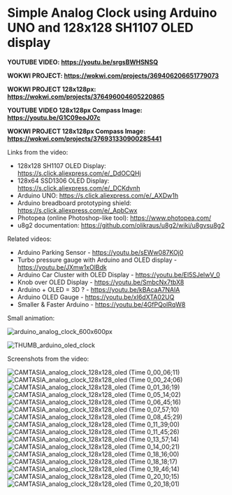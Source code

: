 # Simple Analog Clock using Arduino UNO and 128x128 SH1107 OLED display


**YOUTUBE VIDEO: https://youtu.be/srgsBWHSNSQ**

**WOKWI PROJECT: https://wokwi.com/projects/369406206651779073**

**WOKWI PROJECT 128x128px: https://wokwi.com/projects/376496004605220865**






**YOUTUBE VIDEO 128x128px Compass Image: https://youtu.be/G1C09eoJ07c**

**WOKWI PROJECT 128x128px Compass Image: https://wokwi.com/projects/376931330900285441**




Links from the video:
- 128x128 SH1107 OLED Display: https://s.click.aliexpress.com/e/_DdOCQHj
- 128x64 SSD1306 OLED Display: https://s.click.aliexpress.com/e/_DCKdvnh
- Arduino UNO: https://s.click.aliexpress.com/e/_AXDw1h
- Arduino breadboard prototyping shield: https://s.click.aliexpress.com/e/_ApbCwx
- Photopea (online Photoshop-like tool): https://www.photopea.com/
- u8g2 documentation: https://github.com/olikraus/u8g2/wiki/u8gvsu8g2

Related videos:
- Arduino Parking Sensor - https://youtu.be/sEWw087KOj0
- Turbo pressure gauge with Arduino and OLED display - https://youtu.be/JXmw1xOlBdk
- Arduino Car Cluster with OLED Display - https://youtu.be/El5SJelwV_0
- Knob over OLED Display - https://youtu.be/SmbcNx7tbX8
- Arduino + OLED = 3D ? - https://youtu.be/kBAcaA7NAlA
- Arduino OLED Gauge - https://youtu.be/xI6dXTA02UQ
- Smaller & Faster Arduino - https://youtu.be/4GfPQoIRqW8

Small animation:

![arduino_analog_clock_600x600px](https://github.com/upiir/arduino_oled_clock/assets/117754156/858bdf5a-97a4-4b1f-b58d-be3aaa12957b)



![THUMB_arduino_oled_clock](https://github.com/upiir/arduino_oled_clock/assets/117754156/b6c33066-cae8-42b8-85f3-35f65ae653c8)


Screenshots from the video:


![CAMTASIA_analog_clock_128x128_oled (Time 0_00_06;11)](https://github.com/upiir/arduino_oled_clock/assets/117754156/695911ec-a301-415a-9cc4-7bdf39e12fd4)
![CAMTASIA_analog_clock_128x128_oled (Time 0_00_24;06)](https://github.com/upiir/arduino_oled_clock/assets/117754156/af3d09d1-6ca3-4fe0-bfe7-00b8d2215ae7)
![CAMTASIA_analog_clock_128x128_oled (Time 0_01_36;19)](https://github.com/upiir/arduino_oled_clock/assets/117754156/76e717a8-a5fa-4223-8c43-0c923a0dd7bd)
![CAMTASIA_analog_clock_128x128_oled (Time 0_05_14;02)](https://github.com/upiir/arduino_oled_clock/assets/117754156/1333e0ea-cfd7-43f2-aeef-88657ab019cb)
![CAMTASIA_analog_clock_128x128_oled (Time 0_06_45;16)](https://github.com/upiir/arduino_oled_clock/assets/117754156/cac7806d-65e5-4cc5-8f53-7a77e864d12f)
![CAMTASIA_analog_clock_128x128_oled (Time 0_07_57;10)](https://github.com/upiir/arduino_oled_clock/assets/117754156/1db46722-2b7a-46de-a026-654162040558)
![CAMTASIA_analog_clock_128x128_oled (Time 0_08_45;29)](https://github.com/upiir/arduino_oled_clock/assets/117754156/ee708723-ea2d-4ff1-8a0e-f643e3b1d7e1)
![CAMTASIA_analog_clock_128x128_oled (Time 0_11_39;00)](https://github.com/upiir/arduino_oled_clock/assets/117754156/7d18138b-0c32-4982-9cc5-44bd9cd625eb)
![CAMTASIA_analog_clock_128x128_oled (Time 0_11_45;26)](https://github.com/upiir/arduino_oled_clock/assets/117754156/1968b98e-5b1c-47b9-b233-6d84adb2c5fa)
![CAMTASIA_analog_clock_128x128_oled (Time 0_13_57;14)](https://github.com/upiir/arduino_oled_clock/assets/117754156/157f5dca-1f22-4b56-96f8-0b1b83703a3e)
![CAMTASIA_analog_clock_128x128_oled (Time 0_14_00;21)](https://github.com/upiir/arduino_oled_clock/assets/117754156/476f4ed8-0435-476a-ac33-34bd8be8d2e4)
![CAMTASIA_analog_clock_128x128_oled (Time 0_18_16;00)](https://github.com/upiir/arduino_oled_clock/assets/117754156/0c8b4e31-7fbd-4890-9df1-cb6c9b1086dc)
![CAMTASIA_analog_clock_128x128_oled (Time 0_18_18;17)](https://github.com/upiir/arduino_oled_clock/assets/117754156/3d567ee6-ac9b-4514-9e52-c2bc5d0bbc7f)
![CAMTASIA_analog_clock_128x128_oled (Time 0_19_46;14)](https://github.com/upiir/arduino_oled_clock/assets/117754156/b090f27a-0475-423d-a0d5-2fb14ed3e911)
![CAMTASIA_analog_clock_128x128_oled (Time 0_20_10;15)](https://github.com/upiir/arduino_oled_clock/assets/117754156/b1de0ae7-45bf-4c75-b07d-99435b20e8ae)
![CAMTASIA_analog_clock_128x128_oled (Time 0_20_18;01)](https://github.com/upiir/arduino_oled_clock/assets/117754156/6aa416f4-de3b-498e-809c-0a43a07c950a)

